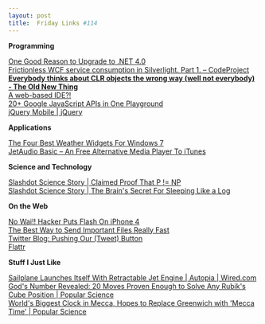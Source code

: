 ```yaml
---
layout: post
title:  Friday Links #114
---
```

**Programming**

[One Good Reason to Upgrade to .NET 4.0](http://geekswithblogs.net/EltonStoneman/archive/2010/08/09/one-good-reason-to-upgrade-to-.net-4.0.aspx)   
[Frictionless WCF service consumption in Silverlight. Part 1. – CodeProject ](http://www.codeproject.com/KB/silverlight/ConsumingWCFServiceWithou.aspx)   
[**Everybody thinks about CLR objects the wrong way (well not everybody) - The Old New Thing**](http://blogs.msdn.com/b/oldnewthing/archive/2010/08/10/10048150.aspx)   
[A web-based IDE?! ](http://ariankulp.com/archive/2010/08/11/a-web-based-ide.aspx)   
[20+ Google JavaScript APIs in One Playground](http://blog.programmableweb.com/2010/08/11/20-google-javascript-apis-in-one-playground/?utm_source=feedburner&utm_medium=feed&utm_campaign=Feed%3A+ProgrammableWeb+%28ProgrammableWeb%3A+Blog%29&utm_content=Google+Reader)   
[jQuery Mobile | jQuery ](http://jquerymobile.com/)

**Applications**

[The Four Best Weather Widgets For Windows 7](http://www.makeuseof.com/tag/weather-widgets-windows-7/)   
[JetAudio Basic – An Free Alternative Media Player To iTunes](http://www.makeuseof.com/tag/jetaudio-basic-free-alternative-to-itunes/)

**Science and Technology**

[Slashdot Science Story | Claimed Proof That P != NP](http://science.slashdot.org/story/10/08/08/226227/Claimed-Proof-That-P--NP?from=rss&utm_source=feedburner&utm_medium=feed&utm_campaign=Feed%3A+slashdot%2FeqWf+%28Slashdot%3A+Slashdot%29)   
[Slashdot Science Story | The Brain's Secret For Sleeping Like a Log](http://science.slashdot.org/story/10/08/10/0023239/The-Brains-Secret-For-Sleeping-Like-a-Log?from=rss&utm_source=feedburner&utm_medium=feed&utm_campaign=Feed%3A+slashdot%2FeqWf+%28Slashdot%3A+Slashdot%29)

**On the Web**

[No Wai!! Hacker Puts Flash On iPhone 4](http://www.i4u.com/article37240.html)   
[The Best Way to Send Important Files Really Fast](http://www.labnol.org/internet/send-big-files-fast/14212/)   
[Twitter Blog: Pushing Our (Tweet) Button](http://blog.twitter.com/2010/08/pushing-our-tweet-button.html)   
[Flattr](http://flattr.com/)

**Stuff I Just Like**

[Sailplane Launches Itself With Retractable Jet Engine | Autopia | Wired.com   
](http://www.wired.com/autopia/2010/08/sailplane-launches-itself-with-retractable-jet-engine/)[God's Number Revealed: 20 Moves Proven Enough to Solve Any Rubik's Cube Position | Popular Science](http://www.popsci.com/science/article/2010-08/gods-number-revealed-20-moves-will-solve-any-rubiks-cube-position)   
[World's Biggest Clock in Mecca, Hopes to Replace Greenwich with 'Mecca Time' | Popular Science](http://www.popsci.com/science/article/2010-08/saudi-arabia-builds-worlds-biggest-clock-mecca-hopes-supercede-gmt-mecca-time)

